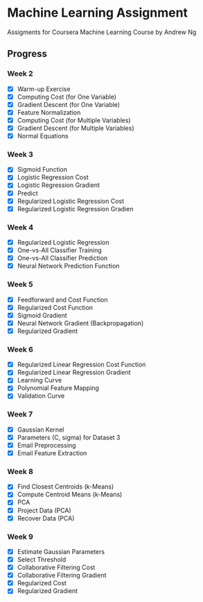 # Machine Learning Assignment

Assigments for Coursera Machine Learning Course by Andrew Ng

## Progress

### Week 2

- [x] Warm-up Exercise
- [x] Computing Cost (for One Variable)
- [x] Gradient Descent (for One Variable)
- [x] Feature Normalization
- [x] Computing Cost (for Multiple Variables)
- [x] Gradient Descent (for Multiple Variables)
- [x] Normal Equations

### Week 3

- [x] Sigmoid Function
- [x] Logistic Regression Cost
- [x] Logistic Regression Gradient
- [x] Predict
- [x] Regularized Logistic Regression Cost
- [x] Regularized Logistic Regression Gradien

### Week 4

- [x] Regularized Logistic Regression
- [x] One-vs-All Classifier Training
- [x] One-vs-All Classifier Prediction
- [x] Neural Network Prediction Function

### Week 5

- [x] Feedforward and Cost Function
- [x] Regularized Cost Function
- [x] Sigmoid Gradient
- [x] Neural Network Gradient (Backpropagation)
- [x] Regularized Gradient

### Week 6

- [x] Regularized Linear Regression Cost Function
- [x] Regularized Linear Regression Gradient
- [x] Learning Curve
- [x] Polynomial Feature Mapping
- [x] Validation Curve

### Week 7

- [x] Gaussian Kernel
- [x] Parameters (C, sigma) for Dataset 3
- [x] Email Preprocessing
- [x] Email Feature Extraction

### Week 8

- [x] Find Closest Centroids (k-Means)
- [x] Compute Centroid Means (k-Means)
- [x] PCA
- [x] Project Data (PCA)
- [x] Recover Data (PCA)

### Week 9

- [x] Estimate Gaussian Parameters
- [x] Select Threshold
- [x] Collaborative Filtering Cost
- [x] Collaborative Filtering Gradient
- [x] Regularized Cost
- [x] Regularized Gradient
